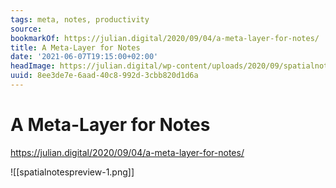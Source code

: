 ```yaml
---
tags: meta, notes, productivity
source:
bookmarkOf: https://julian.digital/2020/09/04/a-meta-layer-for-notes/
title: A Meta-Layer for Notes
date: '2021-06-07T19:15:00+02:00'
headImage: https://julian.digital/wp-content/uploads/2020/09/spatialnotespreview-1.png
uuid: 8ee3de7e-6aad-40c8-992d-3cbb820d1d6a
---
```


# A Meta-Layer for Notes
https://julian.digital/2020/09/04/a-meta-layer-for-notes/

![[spatialnotespreview-1.png]]
